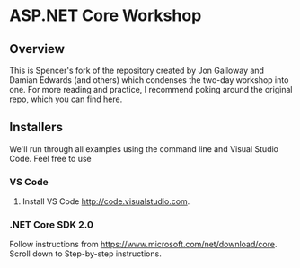 
# ASP.NET Core Workshop

## Overview

This is Spencer's fork of the repository created by Jon Galloway and Damian Edwards (and others) which condenses the two-day workshop into one.  For more reading and practice, I recommend poking around the original repo, which you can find [here](https://github.com/jongalloway/aspnetcore-workshop).

## Installers

We'll run through all examples using the command line and Visual Studio Code.  Feel free to use 

### VS Code
1. Install VS Code http://code.visualstudio.com.

### .NET Core SDK 2.0
Follow instructions from https://www.microsoft.com/net/download/core.  Scroll down to Step-by-step instructions.
